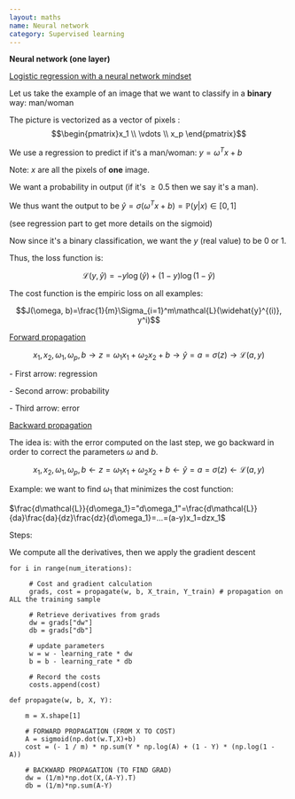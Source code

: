 ```yaml
---
layout: maths
name: Neural network
category: Supervised learning
---
```


**Neural network (one layer)**

<ins>Logistic regression with a neural network mindset</ins>

Let us take the example of an image that we want to classify in a
**binary** way: man/woman

The picture is vectorized as a vector of pixels :
$$\begin{pmatrix}x_1 \\
    \vdots \\
    x_p
\end{pmatrix}$$

We use a regression to predict if it's a man/woman: $y=\omega^Tx + b$

Note: $x$ are all the pixels of **one** image.

We want a probability in output (if it's $\ge 0.5$ then we say it's a
man).

We thus want the output to be
$\widehat{y}=\sigma(\omega^Tx + b)=\mathbb{P}(y|x) \in [0,1]$

(see regression part to get more details on the sigmoid)

Now since it's a binary classification, we want the $y$ (real value) to
be $0$ or $1$.

Thus, the loss function is:

$$\mathcal{L}(y, \widehat{y})=-y\log(\widehat{y})+(1-y)\log(1-\widehat{y})$$

The cost function is the empiric loss on all examples:

$$J(\omega, b)=\frac{1}{m}\Sigma_{i=1}^m\mathcal{L}(\widehat{y}^{(i)}, y^i)$$

<ins>Forward propagation</ins>

$$x_1,x_2, \omega_1,\omega_p,b \to z=\omega_1x_1 + \omega_2x_2 + b \to \widehat{y}=a=\sigma(z) \to \mathcal{L}(a,y)$$

\- First arrow: regression

\- Second arrow: probability

\- Third arrow: error

<ins>Backward propagation</ins>

The idea is: with the error computed on the last step, we go backward in
order to correct the parameters $\omega$ and $b$.

$$x_1,x_2, \omega_1,\omega_p,b \leftarrow z=\omega_1x_1 + \omega_2x_2 + b \leftarrow \widehat{y}=a=\sigma(z) \leftarrow \mathcal{L}(a,y)$$

Example: we want to find $\omega_1$ that minimizes the cost function:

$\frac{d\mathcal{L}}{d\omega_1}="d\omega_1"=\frac{d\mathcal{L}}{da}\frac{da}{dz}\frac{dz}{d\omega_1}=...=(a-y)x_1=dzx_1$

Steps:

We compute all the derivatives, then we apply the gradient descent


    for i in range(num_iterations):
            
         # Cost and gradient calculation
         grads, cost = propagate(w, b, X_train, Y_train) # propagation on ALL the training sample
            
         # Retrieve derivatives from grads
         dw = grads["dw"]
         db = grads["db"]
            
         # update parameters
         w = w - learning_rate * dw
         b = b - learning_rate * db
            
         # Record the costs
         costs.append(cost)

    def propagate(w, b, X, Y):
        
        m = X.shape[1]
        
        # FORWARD PROPAGATION (FROM X TO COST)
        A = sigmoid(np.dot(w.T,X)+b)
        cost = (- 1 / m) * np.sum(Y * np.log(A) + (1 - Y) * (np.log(1 - A))
        
        # BACKWARD PROPAGATION (TO FIND GRAD)
        dw = (1/m)*np.dot(X,(A-Y).T)
        db = (1/m)*np.sum(A-Y)
